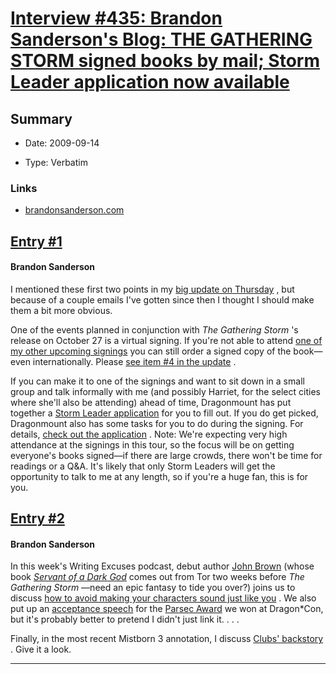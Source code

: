 # [Interview #435: Brandon Sanderson's Blog: THE GATHERING STORM signed books by mail; Storm Leader application now available](https://www.theoryland.com/intvmain.php?i=435)

## Summary

- Date: 2009-09-14

- Type: Verbatim

### Links

- [brandonsanderson.com](http://brandonsanderson.com/blog/824/THE-GATHERING-STORM-signed-books-by-mail-Storm-Leader-application-now-available)


## [Entry #1](https://www.theoryland.com/intvmain.php?i=435#1)

#### Brandon Sanderson

I mentioned these first two points in my
[big update on Thursday](http://brandonsanderson.com/article/57/THE-GATHERING-STORM-Release-Events!)
, but because of a couple emails I've gotten since then I thought I should make them a bit more obvious.

One of the events planned in conjunction with
*The Gathering Storm*
's release on October 27 is a virtual signing. If you're not able to attend
[one of my other upcoming signings](http://brandonsanderson.com/events)
you can still order a signed copy of the book—even internationally. Please
[see item #4 in the update](http://brandonsanderson.com/article/57/THE-GATHERING-STORM-Release-Events!)
.

If you can make it to one of the signings and want to sit down in a small group and talk informally with me (and possibly Harriet, for the select cities where she'll also be attending) ahead of time, Dragonmount has put together a
[Storm Leader application](http://www.dragonmount.com/News/?p=674)
for you to fill out. If you do get picked, Dragonmount also has some tasks for you to do during the signing. For details,
[check out the application](http://www.dragonmount.com/News/?p=674)
. Note: We're expecting very high attendance at the signings in this tour, so the focus will be on getting everyone's books signed—if there are large crowds, there won't be time for readings or a Q&A. It's likely that only Storm Leaders will get the opportunity to talk to me at any length, so if you're a huge fan, this is for you.

## [Entry #2](https://www.theoryland.com/intvmain.php?i=435#2)

#### Brandon Sanderson

In this week's Writing Excuses podcast, debut author
[John Brown](http://johndbrown.com/)
(whose book
[*Servant of a Dark God*](http://www.amazon.com/dp/product/0765322358/?tag=monkeyslothst-20&linkCode=asn&creativeASIN=0765322358)
comes out from Tor two weeks before
*The Gathering Storm*
—need an epic fantasy to tide you over?) joins us to discuss
[how to avoid making your characters sound just like you](http://www.writingexcuses.com/2009/09/13/writing-excuses-season-3-episode-16-the-anti-mary-sue-episode/)
. We also put up an
[acceptance speech](http://www.writingexcuses.com/2009/09/13/writing-excuses-parsec-award-acceptance-speech/)
for the
[Parsec Award](http://parsecawards.com/)
we won at Dragon\*Con, but it's probably better to pretend I didn't just link it. . . .

Finally, in the most recent Mistborn 3 annotation, I discuss
[Clubs' backstory](http://brandonsanderson.com/annotation/286/Mistborn-3-Chapter-Twenty-Three)
. Give it a look.


---

